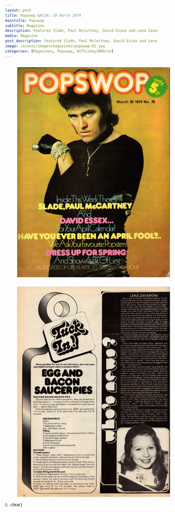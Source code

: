 ```yaml
---
layout: post
title: Popswop &#124; 30 March 1974
maintitle: Popswop
subtitle: Magazine
description: Featured Slade, Paul McCartney, David Essex and Lena Zavaroni.
media: Magazine
post_description: Featured Slade, Paul McCartney, David Essex and Lena Zavaroni.
image: /assets/images/magazines/popswop-01.jpg
categories: [Magazines, Popswop, OnThisday30March]
---
```


<figure class="fig1">
<a href="/assets/images/magazines/popswop-01.jpg"><img src="/assets/images/magazines/popswop-01.jpg" class="full-width zoom-in"></a>
</figure>


<figure class="fig2">
<a href="/assets/images/magazines/popswop-02.jpg"><img src="/assets/images/magazines/popswop-02.jpg" class="full-width zoom-in"></a>
</figure>

<br />{: .clear}

<style>
.fig1 {float:left; width:49%;}

.fig2 {float:right; width:49%;}

figcaption {float:left; width:100%;}

@media screen and (orientation:portrait) {
.fig1, .fig2 {float:left; width:100%;}
figcaption {float:left; width:100%; margin-bottom: 10px;}
}
</style>


